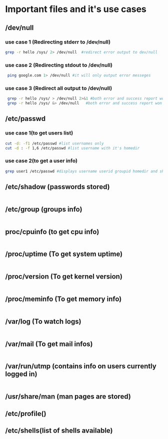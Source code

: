 # Important files and it's use cases

## /dev/null

### use case 1 (Redirecting stderr to /dev/null)

```bash
grep -r hello /sys/ 2> /dev/null  #redirect error output to dev/null
```

### use case 2 (Redirecting stdout to /dev/null)

```bash
 ping google.com 1> /dev/null #it will only output error messeges
```

### use case 3 (Redirect all output to /dev/null)

```bash
 grep -r hello /sys/ > /dev/null 2>&1 #both error and success report won't be displayed
 grep -r hello /sys/ &> /dev/null   #both error and success report won't be displayed
```

## /etc/passwd

### use case 1(to get users list)

```bash
cut -d: -f1 /etc/passwd #list usernames only
cut -d : -f 1,6 /etc/passwd #list username with it's homedir
```
### use case 2(to get a user info)

``` bash
grep user1 /etc/passwd #displays username userid groupid homedir and shell
```

## /etc/shadow (passwords stored)

```bash

```

## /etc/group (groups info)

```bash

```

## proc/cpuinfo (to get cpu info)

```bash

```

## /proc/uptime (To get system uptime)

```bash

```

## /proc/version (To get kernel version)

```bash

```

## /proc/meminfo (To get memory info)

```bash

```

## /var/log (To watch logs)

```bash

```

## /var/mail (To get mail infos)

```bash

```

## /var/run/utmp (contains info on users currently logged in)

```bash

```

##  /usr/share/man (man pages are stored)

## /etc/profile()

## /etc/shells(list of shells available)
